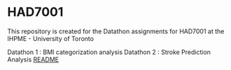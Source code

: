 # HAD7001
This repository is created for the Datathon assignments for HAD7001 at the IHPME - University of Toronto

Datathon 1 : BMI categorization analysis 
Datathon 2 : Stroke Prediction Analysis [README](./Datathon_2/README.md)